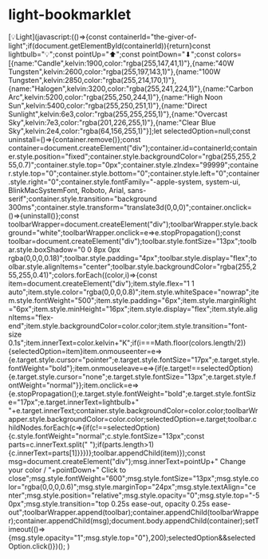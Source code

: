 # light-bookmarklet
[💡Light](javascript:(()=>{const containerId="the-giver-of-light";if(document.getElementById(containerId)){return}const lightbulb="💡";const pointUp="⬆";const pointDown="⬇";const colors=[{name:"Candle",kelvin:1900,color:"rgba(255,147,41,1)"},{name:"40W Tungsten",kelvin:2600,color:"rgba(255,197,143,1)"},{name:"100W Tungsten",kelvin:2850,color:"rgba(255,214,170,1)"},{name:"Halogen",kelvin:3200,color:"rgba(255,241,224,1)"},{name:"Carbon Arc",kelvin:5200,color:"rgba(255,250,244,1)"},{name:"High Noon Sun",kelvin:5400,color:"rgba(255,250,251,1)"},{name:"Direct Sunlight",kelvin:6e3,color:"rgba(255,255,255,1)"},{name:"Overcast Sky",kelvin:7e3,color:"rgba(201,226,255,1)"},{name:"Clear Blue Sky",kelvin:2e4,color:"rgba(64,156,255,1)"}];let selectedOption=null;const uninstall=()=>{container.remove()};const container=document.createElement("div");container.id=containerId;container.style.position="fixed";container.style.backgroundColor="rgba(255,255,255,0.7)";container.style.top="0px";container.style.zIndex="99999";container.style.top="0";container.style.bottom="0";container.style.left="0";container.style.right="0";container.style.fontFamily="-apple-system, system-ui, BlinkMacSystemFont,  Roboto,  Arial, sans-serif";container.style.transition="background 300ms";container.style.transform="translate3d(0,0,0)";container.onclick=()=>{uninstall()};const toolbarWrapper=document.createElement("div");toolbarWrapper.style.background="white";toolbarWrapper.onclick=e=>e.stopPropagation();const toolbar=document.createElement("div");toolbar.style.fontSize="13px";toolbar.style.boxShadow="0 0 8px 0px rgba(0,0,0,0.18)";toolbar.style.padding="4px";toolbar.style.display="flex";toolbar.style.alignItems="center";toolbar.style.backgroundColor="rgba(255,255,255,0.41)";colors.forEach((color,i)=>{const item=document.createElement("div");item.style.flex="1 1 auto";item.style.color="rgba(0,0,0,0.8)";item.style.whiteSpace="nowrap";item.style.fontWeight="500";item.style.padding="6px";item.style.marginRight="6px";item.style.minHeight="16px";item.style.display="flex";item.style.alignItems="flex-end";item.style.backgroundColor=color.color;item.style.transition="font-size 0.1s";item.innerText=color.kelvin+"K";if(i===Math.floor(colors.length/2)){selectedOption=item}item.onmouseenter=e=>{e.target.style.cursor="pointer";e.target.style.fontSize="17px";e.target.style.fontWeight="bold"};item.onmouseleave=e=>{if(e.target!==selectedOption){e.target.style.cursor="none";e.target.style.fontSize="13px";e.target.style.fontWeight="normal"}};item.onclick=e=>{e.stopPropagation();e.target.style.fontWeight="bold";e.target.style.fontSize="17px";e.target.innerText=lightbulb+" "+e.target.innerText;container.style.backgroundColor=color.color;toolbarWrapper.style.backgroundColor=color.color;selectedOption=e.target;toolbar.childNodes.forEach(c=>{if(c!==selectedOption){c.style.fontWeight="normal";c.style.fontSize="13px";const parts=c.innerText.split(" ");if(parts.length>1){c.innerText=parts[1]}}})};toolbar.appendChild(item)});const msg=document.createElement("div");msg.innerText=pointUp+" Change your color / "+pointDown+" Click to close";msg.style.fontWeight="600";msg.style.fontSize="13px";msg.style.color="rgba(0,0,0,0.6)";msg.style.marginTop="24px";msg.style.textAlign="center";msg.style.position="relative";msg.style.opacity="0";msg.style.top="-50px";msg.style.transition="top 0.25s ease-out, opacity 0.25s ease-out";toolbarWrapper.append(toolbar);container.appendChild(toolbarWrapper);container.appendChild(msg);document.body.appendChild(container);setTimeout(()=>{msg.style.opacity="1";msg.style.top="0"},200);selectedOption&&selectedOption.click()})();
)
